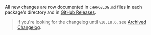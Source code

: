 All new changes are now documented in `CHANGELOG.md` files in each package's directory and in [GitHub Releases](https://github.com/commercetools/ui-kit/releases).

> If you're looking for the changelog until `v10.18.6`, see [Archived Changelog](https://github.com/commercetools/ui-kit/blob/master/ARCHIVED_CHANGELOG.md).
